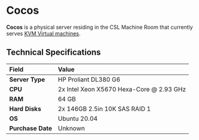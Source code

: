 # Cocos

**Cocos** is a physical server residing in the CSL Machine Room that currently serves [KVM Virtual machines](../../technologies/virtualization-stack/).

## Technical Specifications

| **Field** | Value |
| :--- | :--- |
| **Server Type** | HP Proliant DL380 G6 |
| **CPU** | 2x Intel Xeon X5670 Hexa-Core @ 2.93 GHz |
| **RAM** | 64 GB |
| **Hard Disks** | 2x 146GB 2.5in 10K SAS RAID 1 |
| **OS** | Ubuntu 20.04 |
| **Purchase Date** | Unknown |


